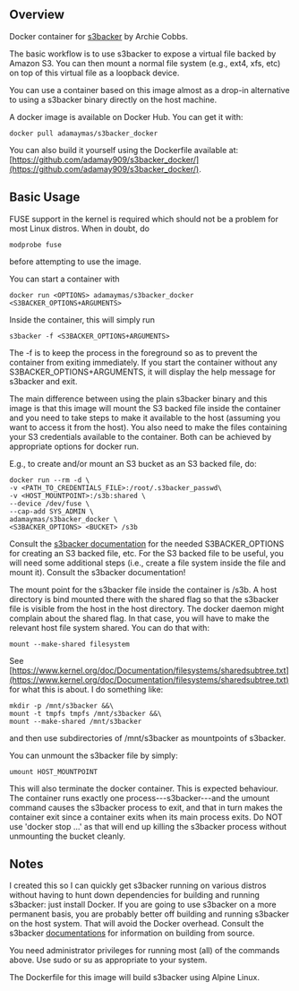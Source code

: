 ## Overview

Docker container for [s3backer](https://github.com/archiecobbs/s3backer) by
Archie Cobbs. 

The basic workflow is to use s3backer to expose a virtual file backed by Amazon
S3. You can then mount a normal file system (e.g., ext4, xfs, etc) on top of
this virtual file as a loopback device.


You can use a container based on this image almost as a drop-in alternative to
using a s3backer binary directly on the host machine. 

A docker image is available on Docker Hub. You can get it with:

	docker pull adamaymas/s3backer_docker

You can also build it yourself using the Dockerfile available at:
[https://github.com/adamay909/s3backer_docker/](https://github.com/adamay909/s3backer_docker/).

## Basic Usage

FUSE support in the kernel is required which should not be a problem for most Linux distros.
When in doubt, do

	modprobe fuse

before attempting to use the image.

You can start a container with

	docker run <OPTIONS> adamaymas/s3backer_docker <S3BACKER_OPTIONS+ARGUMENTS>

Inside the container, this will simply run 

	s3backer -f <S3BACKER_OPTIONS+ARGUMENTS>

The -f is to keep the process in the foreground so as to prevent the container from
exiting immediately. If you start the container without any S3BACKER_OPTIONS+ARGUMENTS, it will
display the help message for s3backer and exit.

The main difference between using the plain s3backer binary and this image is
that this image will mount the S3 backed file inside the container and you need
to take steps to make it available to the host (assuming you want to access it
from the host). You also need to make the files containing your S3 credentials
available to the container. Both can be achieved by appropriate options for
docker run.  


E.g., to create and/or mount an S3 bucket as an S3 backed file, do:

	docker run --rm -d \
	-v <PATH_TO_CREDENTIALS_FILE>:/root/.s3backer_passwd\
	-v <HOST_MOUNTPOINT>:/s3b:shared \
	--device /dev/fuse \
	--cap-add SYS_ADMIN \
	adamaymas/s3backer_docker \
	<S3BACKER_OPTIONS> <BUCKET> /s3b



Consult the [s3backer
documentation](https://github.com/archiecobbs/s3backer/wiki)  for the needed
S3BACKER_OPTIONS for creating an S3 backed file, etc. For the S3 backed file to
be useful, you will need some additional steps (i.e., create a file system
inside the file and mount it). Consult the s3backer
documentation!

The mount point for the s3backer file inside the container is /s3b.  A host
directory is bind mounted there with the shared flag so that the s3backer file
is visible from the host in the host directory.  The docker daemon might
complain about the shared flag.  In that case, you will have to make the
relevant host file system shared. You can do that with:

	mount --make-shared filesystem

See [https://www.kernel.org/doc/Documentation/filesystems/sharedsubtree.txt](https://www.kernel.org/doc/Documentation/filesystems/sharedsubtree.txt) for what this is about. I do something like:

	mkdir -p /mnt/s3backer &&\
	mount -t tmpfs tmpfs /mnt/s3backer &&\
	mount --make-shared /mnt/s3backer

and then use subdirectories of /mnt/s3backer as mountpoints of s3backer. 

You can unmount the s3backer file by simply:

	umount HOST_MOUNTPOINT

This will also terminate the docker container. This is expected behaviour. The
container runs exactly one process---s3backer---and the umount command causes
the s3backer process to exit, and that in turn makes the container exit since a
container exits when its main process exits. Do NOT use 'docker stop ...' as
that will end up killing the s3backer process without unmounting the bucket cleanly.


## Notes

I created this so I can quickly get s3backer running on various distros without
having to hunt down dependencies for building and running s3backer: just
install Docker. If you are going to use s3backer on a more permanent basis, you
are probably better off building and running s3backer on the host system.
That will avoid the Docker overhead. Consult the s3backer [documentations](https://github.com/archiecobbs/s3backer/wiki/Build-and-Install) for information on building from source.

You need administrator privileges for running most (all) of the commands above. Use sudo or su as appropriate to your system.

The Dockerfile for this image will build s3backer using Alpine Linux.




